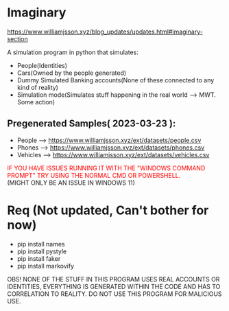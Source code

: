 # Imaginary

https://www.williamjsson.xyz/blog_updates/updates.html#imaginary-section

A simulation program in python that simulates:
- People(Identities)
- Cars(Owned by the people generated)
- Dummy Simulated Banking accounts(None of these connected to any kind of reality)
- Simulation mode(Simulates stuff happening in the real world --> MWT. Some action)

## Pregenerated Samples( 2023-03-23 ): 
- People    --> https://www.williamjsson.xyz/ext/datasets/people.csv
- Phones    --> https://www.williamjsson.xyz/ext/datasets/phones.csv
- Vehicles --> https://www.williamjsson.xyz/ext/datasets/vehicles.csv

<span style="color: red;"> IF YOU HAVE ISSUES RUNNING IT WITH THE "WINDOWS COMMAND PROMPT" TRY USING THE NORMAL CMD OR POWERSHELL.</span> <br>(MIGHT ONLY BE AN ISSUE IN WINDOWS 11)<br>

# Req (Not updated, Can't bother for now)
- pip install names
- pip install pystyle
- pip install faker
- pip install markovify


OBS! NONE OF THE STUFF IN THIS PROGRAM USES REAL ACCOUNTS OR IDENTITIES, EVERYTHING IS GENERATED WITHIN THE CODE AND HAS TO CORRELATION TO REALITY. DO NOT USE THIS PROGRAM FOR MALICIOUS USE.
<br>
